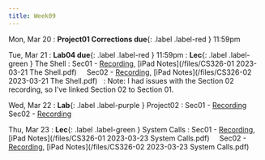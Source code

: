 ```yaml
---
title: Week09
---
```


Mon, Mar 20
: **Project01 Corrections due**{: .label .label-red } 11:59pm

Tue, Mar 21
: **Lab04 due**{: .label .label-red } 11:59pm
: **Lec**{: .label .label-green } The Shell
: Sec01 - [Recording](https://usfca.zoom.us/rec/share/8B9HVed_z7BMME3UkjHsF9p0KxfHGeoGC0uW5uvV1EeuOKiwRhQ3loeExv5um6xo.HCRoAbe3S9OTW8iz?startTime=1679411387000),
          [iPad Notes](/files/CS326-01 2023-03-21 The Shell.pdf)
&nbsp; &nbsp;
Sec02 - [Recording](https://usfca.zoom.us/rec/share/8B9HVed_z7BMME3UkjHsF9p0KxfHGeoGC0uW5uvV1EeuOKiwRhQ3loeExv5um6xo.HCRoAbe3S9OTW8iz?startTime=1679411387000),
        [iPad Notes](/files/CS326-02 2023-03-21 The Shell.pdf)
        &nbsp; 
: Note: I had issues with the Section 02 recording, so I've linked Section 02 to Section 01.

Wed, Mar 22
: **Lab**{: .label .label-purple } Project02
: Sec01 - [Recording](https://usfca.zoom.us/rec/share/tZCtMoJz6CLleFaYTM0YcxxDjGUXaRlWL8jT2qcFjJ4CdFkAmezrbRvQwgm7AraJ.kW1wO2SyHN_5CxRw?startTime=1679529882000)
&nbsp; &nbsp;
Sec02 - [Recording](https://usfca.zoom.us/rec/share/FYVgGbrV_bV18km4xZg3k8Tr0S7FzXt9mrgEv03O4Xo9oAx5lNcerGfb6p8cgVdG.M-tGIaApQL1HKbD_?startTime=1679535243000)

Thu, Mar 23
: **Lec**{: .label .label-green } System Calls
: Sec01 - [Recording](https://usfca.zoom.us/rec/share/tH1rO5oW5CAvTIZRST9oF-b4Ksv020M1UyL8T_AzPuaiYYoBX-mUsZVxcQ0BQHDM.h4o8vRICSg8PZ3-_?startTime=1679584182000),
          [iPad Notes](/files/CS326-01 2023-03-23 System Calls.pdf)
&nbsp; &nbsp;
Sec02 - [Recording](https://usfca.zoom.us/rec/share/dPbWgYxsR6LIJIxWapzHRWWrNxrOKsK9HGQZ0sLWVeOJgbSnBBUCN8TaRmxcrLPq.aXF4BAtTB0Stsbmm?startTime=1679608146000),
        [iPad Notes](/files/CS326-02 2023-03-23 System Calls.pdf)
